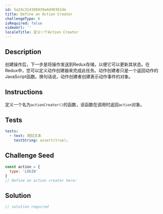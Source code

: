 ```yaml
---
id: 5a24c314108439a4d403614e
title: Define an Action Creator
challengeType: 6
isRequired: false
videoUrl: ''
localeTitle: 定义一个Action Creator
---
```


## Description
<section id="description">创建操作后，下一步是将操作发送到Redux存储，以便它可以更新其状态。在Redux中，您可以定义动作创建器来完成此任务。动作创建者只是一个返回动作的JavaScript函数。换句话说，动作创建者创建表示动作事件的对象。 </section>

## Instructions
<section id="instructions">定义一个名为<code>actionCreator()</code>的函数，该函数在调用时返回<code>action</code>对象。 </section>

## Tests
<section id='tests'>

```yml
tests:
  - text: 測試文本
    testString: assert(true);

```

</section>

## Challenge Seed
<section id='challengeSeed'>

<div id='jsx-seed'>

```jsx
const action = {
  type: 'LOGIN'
}
// Define an action creator here:

```

</div>



</section>

## Solution
<section id='solution'>

```js
// solution required
```
</section>
